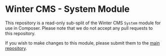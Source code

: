 # Winter CMS - System Module

This repository is a read-only sub-split of the Winter CMS `System` module for use in Composer. Please note that we do not accept any pull requests to this repository.

If you wish to make changes to this module, please submit them to the [main repository](https://github.com/wintercms/winter).
